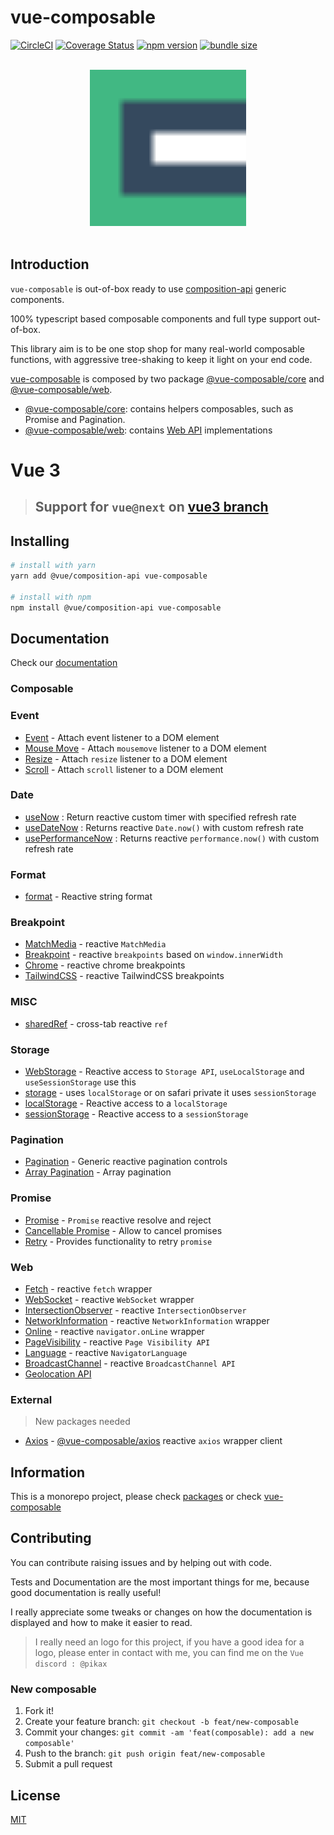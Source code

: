 # vue-composable

[![CircleCI](https://circleci.com/gh/pikax/vue-composable.svg?style=svg)](https://circleci.com/gh/pikax/vue-composable)
[![Coverage Status](https://coveralls.io/repos/github/pikax/vue-composable/badge.svg?branch=master)](https://coveralls.io/github/pikax/vue-composable?branch=master)
[![npm version](https://badge.fury.io/js/vue-composable.svg)](https://badge.fury.io/js/vue-composable)
[![bundle size](https://badgen.net/bundlephobia/minzip/vue-composable)](https://bundlephobia.com/result?p=vue-composable)

<p align="center">
  <br>
  <img width="250" src="./logo.svg" alt="logo of vue-composable">
  <br>
  <br>
</p>

## Introduction

`vue-composable` is out-of-box ready to use [composition-api](https://github.com/vuejs/composition-api) generic components.

100% typescript based composable components and full type support out-of-box.

This library aim is to be one stop shop for many real-world composable functions, with aggressive tree-shaking to keep it light on your end code.

[vue-composable](https://www.npmjs.com/package/vue-composable) is composed by two package [@vue-composable/core](./packages/core) and [@vue-composable/web](./packages/web).

- [@vue-composable/core](./packages/core): contains helpers composables, such as Promise and Pagination.
- [@vue-composable/web](./packages/web): contains [Web API](https://developer.mozilla.org/en-US/docs/Web/API) implementations

# Vue 3

> ## Support for `vue@next` on [vue3 branch](https://github.com/pikax/vue-composable/tree/vue3)

## Installing

```bash
# install with yarn
yarn add @vue/composition-api vue-composable

# install with npm
npm install @vue/composition-api vue-composable
```

## Documentation

Check our [documentation](https://pikax.me/vue-composable/)

### Composable

### Event

- [Event](https://pikax.me/vue-composable/composable/event/event) - Attach event listener to a DOM element
- [Mouse Move](https://pikax.me/vue-composable/composable/event/onMoveMove) - Attach `mousemove` listener to a DOM element
- [Resize](https://pikax.me/vue-composable/composable/event/onResize) - Attach `resize` listener to a DOM element
- [Scroll](https://pikax.me/vue-composable/composable/event/onScroll) - Attach `scroll` listener to a DOM element

### Date

- [useNow](https://pikax.me/vue-composable/composable/date/now) : Return reactive custom timer with specified refresh rate
- [useDateNow](https://pikax.me/vue-composable/composable/date/dateNow) : Returns reactive `Date.now()` with custom refresh rate
- [usePerformanceNow](https://pikax.me/vue-composable/composable/date/performanceNow) : Returns reactive `performance.now()` with custom refresh rate

### Format

- [format](https://pikax.me/vue-composable/composable/format/format) - Reactive string format

### Breakpoint

- [MatchMedia](https://pikax.me/vue-composable/composable/breakpoint/matchMedia) - reactive `MatchMedia`
- [Breakpoint](https://pikax.me/vue-composable/composable/breakpoint/breakpoint) - reactive `breakpoints` based on `window.innerWidth`
- [Chrome](https://pikax.me/vue-composable/composable/breakpoint/breakpointChrome) - reactive chrome breakpoints
- [TailwindCSS](https://pikax.me/vue-composable/composable/breakpoint/breakpointTailwindCSS) - reactive TailwindCSS breakpoints

### MISC

- [sharedRef](https://pikax.me/vue-composable/composable/misc/sharedRef) - cross-tab reactive `ref`

### Storage

- [WebStorage](https://pikax.me/vue-composable/composable/storage/webStorage) - Reactive access to `Storage API`, `useLocalStorage` and `useSessionStorage` use this
- [storage](https://pikax.me/vue-composable/composable/storage/storage) - uses `localStorage` or on safari private it uses `sessionStorage`
- [localStorage](https://pikax.me/vue-composable/composable/storage/localStorage) - Reactive access to a `localStorage`
- [sessionStorage](https://pikax.me/vue-composable/composable/storage/sessionStorage) - Reactive access to a `sessionStorage`

### Pagination

- [Pagination](https://pikax.me/vue-composable/composable/pagination/pagination) - Generic reactive pagination controls
- [Array Pagination](https://pikax.me/vue-composable/composable/pagination/arrayPagination) - Array pagination

### Promise

- [Promise](https://pikax.me/vue-composable/composable/promise/promise) - `Promise` reactive resolve and reject
- [Cancellable Promise](https://pikax.me/vue-composable/composable/promise/cancellablePromise) - Allow to cancel promises
- [Retry](https://pikax.me/vue-composable/composable/promise/retry) - Provides functionality to retry `promise`

### Web

- [Fetch](https://pikax.me/vue-composable/composable/web/fetch) - reactive `fetch` wrapper
- [WebSocket](https://pikax.me/vue-composable/composable/web/webSocket) - reactive `WebSocket` wrapper
- [IntersectionObserver](https://pikax.me/vue-composable/composable/web/intersectionObserver) - reactive `IntersectionObserver`
- [NetworkInformation](https://pikax.me/vue-composable/composable/web/networkInformation) - reactive `NetworkInformation` wrapper
- [Online](<[composable/web](https://pikax.me/vue-composable/composable/web)/online>) - reactive `navigator.onLine` wrapper
- [PageVisibility](https://pikax.me/vue-composable/composable/web/pageVisibility) - reactive `Page Visibility API`
- [Language](https://pikax.me/vue-composable/composable/web/language) - reactive `NavigatorLanguage`
- [BroadcastChannel](https://pikax.me/vue-composable/composable/web/broadcastChannel) - reactive `BroadcastChannel API`
- [Geolocation API](https://pikax.me/vue-composable/composable/web/geolocation)

### External

> New packages needed

- [Axios](https://pikax.me/vue-composable/composable/external/axios) - [@vue-composable/axios](https://www.npmjs.com/package/@vue-composable/axios) reactive `axios` wrapper client

## Information

This is a monorepo project, please check [packages](packages/) or check [vue-composable](packages/vue-composable)

## Contributing

You can contribute raising issues and by helping out with code.

Tests and Documentation are the most important things for me, because good documentation is really useful!

I really appreciate some tweaks or changes on how the documentation is displayed and how to make it easier to read.

> I really need an logo for this project, if you have a good idea for a logo, please enter in contact with me, you can find me on the `Vue discord : @pikax`

### New composable

1. Fork it!
2. Create your feature branch: `git checkout -b feat/new-composable`
3. Commit your changes: `git commit -am 'feat(composable): add a new composable'`
4. Push to the branch: `git push origin feat/new-composable`
5. Submit a pull request

## License

[MIT](http://opensource.org/licenses/MIT)

[now]: https://pikax.me/vue-composable/composable/date/now
[date-now]: https://pikax.me/vue-composable/composable/date/dateNow
[performance-now]: https://pikax.me/vue-composable/composable/date/performanceNow
[pagination]: https://pikax.me/vue-composable/composable/pagination/pagination
[array-pagination]: https://pikax.me/vue-composable/composable/pagination/arrayPagination
[promise]: https://pikax.me/vue-composable/composable/promise/promise
[retry]: https://pikax.me/vue-composable/composable/promise/retry
[cancellable-promise]: https://pikax.me/vue-composable/composable/promise/cancellablePromise
[debounce]: https://github.com/pikax/vue-composable
